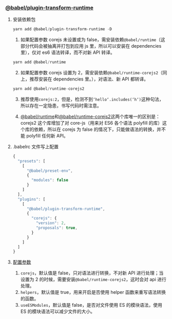 ### [@babel/plugin-transform-runtime](https://babeljs.io/docs/en/babel-plugin-transform-runtime#docsNav)

1. 安装依赖包

   ```js
   yarn add @babel/plugin-transform-runtime -D
   ```

   1. 如果配置参数 corejs 未设置或为 false，需安装依赖`@babel/runtime`（这部分代码会被抽离并打包到应用 js 里，所以可以安装在 dependencies 里），仅对 es6 语法转译，而不对新 API 转译。

   ```js
   yarn add @babel/runtime
   ```

   2. 如果配置参数 corejs 设置为 2，需安装依赖`@babel/runtime-corejs2`（同上，推荐安装在 dependencies 里。），对语法、新 API 都转译。

   ```js
   yarn add @babel/runtime-corejs2
   ```

   3. 推荐使用`corejs:2`，但是，检测不到`‘hello‘.includes(‘h‘)`这种句法，所以存在一定隐患，书写代码时需注意。

   4. [@babel/runtime](https://babeljs.io/docs/en/babel-runtime)和[@babel/runtime-corejs2](https://babeljs.io/docs/en/babel-runtime-corejs2)这两个库唯一的区别是：corejs2 这个库增加了对 core-js（用来对 ES6 各个语法 polyfill 的库）这个库的依赖，所以在 corejs 为 false 的情况下，只能做语法的转换，并不能 polyfill 任何新 API。

2. .babelrc 文件写上配置

   ```js
   {
     "presets": [
       [
         "@babel/preset-env",
         {
           "modules": false
         }
       ]
     ],
     "plugins": [
       [
         "@babel/plugin-transform-runtime",
         {
           "corejs": {
             "version": 2, 
             "proposals": true,
           }
         }
       ]
     ]
   }
   ```

3. [配置参数](https://babeljs.io/docs/en/babel-plugin-transform-runtime#docsNav)
   1. `corejs`，默认值是 false，只对语法进行转换，不对新 API 进行处理；当设置为 2 的时候，需要安装`@babel/runtime-corejs2`，这时会对 api 进行处理。
   2. `helpers`，默认值是 true，用来开启是否使用 helper 函数来重写语法转换的函数。
   3. `useESModules`，默认值是 false，是否对文件使用 ES 的模块语法，使用 ES 的模块语法可以减少文件的大小。
